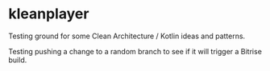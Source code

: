 # kleanplayer

Testing ground for some Clean Architecture / Kotlin ideas and patterns.

Testing pushing a change to a random branch to see if it will trigger a Bitrise build.
